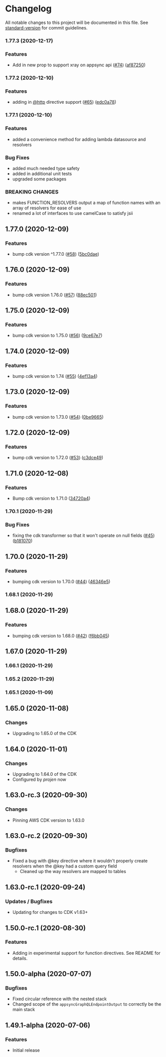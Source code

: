 # Changelog

All notable changes to this project will be documented in this file. See [standard-version](https://github.com/conventional-changelog/standard-version) for commit guidelines.

### 1.77.3 (2020-12-17)


### Features

* Add in new prop to support xray on appsync api ([#74](https://github.com/ken/cdk-appsync-transformer/issues/74)) ([af87250](https://github.com/ken/cdk-appsync-transformer/commit/af872503ff6c67a0bc887bbeb4720a7774d573be))

### 1.77.2 (2020-12-10)


### Features

* adding in [@http](https://github.com/http) directive support ([#65](https://github.com/ken/cdk-appsync-transformer/issues/65)) ([edc0a78](https://github.com/ken/cdk-appsync-transformer/commit/edc0a78c3db5d964eed23323c3b0b33219bd235f))

### 1.77.1 (2020-12-10)


### Features

* added a convenience method for adding lambda datasource and resolvers

### Bug Fixes

* added much needed type safety
* added in additional unit tests
* upgraded some packages

### BREAKING CHANGES

* makes FUNCTION_RESOLVERS output a map of function names with an array of resolvers for ease of use
* renamed a lot of interfaces to use camelCase to satisfy jsii

## 1.77.0 (2020-12-09)


### Features

* bump cdk version ^1.77.0 ([#58](https://github.com/ken/cdk-appsync-transformer/issues/58)) ([5bc0dae](https://github.com/ken/cdk-appsync-transformer/commit/5bc0daea7498dc096391b2d1acfcf8d17a9f5dd3))

## 1.76.0 (2020-12-09)


### Features

* bump cdk version 1.76.0 ([#57](https://github.com/ken/cdk-appsync-transformer/issues/57)) ([88ec501](https://github.com/ken/cdk-appsync-transformer/commit/88ec501a6eac2ff9e03b6a07c5e1a158521b4c62))

## 1.75.0 (2020-12-09)


### Features

* bump cdk version to 1.75.0 ([#56](https://github.com/ken/cdk-appsync-transformer/issues/56)) ([9ce67e7](https://github.com/ken/cdk-appsync-transformer/commit/9ce67e7f390205bf37d8f0b4a30cbf0172faced1))

## 1.74.0 (2020-12-09)


### Features

* bump cdk version to 1.74 ([#55](https://github.com/ken/cdk-appsync-transformer/issues/55)) ([4ef13a4](https://github.com/ken/cdk-appsync-transformer/commit/4ef13a43f69bbcdddf47c71864d64e5d24b6c474))

## 1.73.0 (2020-12-09)


### Features

* bump cdk version to 1.73.0 ([#54](https://github.com/ken/cdk-appsync-transformer/issues/54)) ([0be9665](https://github.com/ken/cdk-appsync-transformer/commit/0be966528b51e86307e2f567e8e661b54e786a47))

## 1.72.0 (2020-12-09)


### Features

* bump cdk version to 1.72.0 ([#53](https://github.com/ken/cdk-appsync-transformer/issues/53)) ([c3dce49](https://github.com/ken/cdk-appsync-transformer/commit/c3dce49b2e1cae50fa05cd73cd3d6ec4dff6e2e8))

## 1.71.0 (2020-12-08)


### Features

* Bump cdk version to 1.71.0 ([34720a4](https://github.com/ken/cdk-appsync-transformer/commit/34720a4dea6314570f734fb674ad93852933305f))

### 1.70.1 (2020-11-29)


### Bug Fixes

* fixing the cdk transformer so that it won't operate on null fields ([#45](https://github.com/ken/cdk-appsync-transformer/issues/45)) ([b181070](https://github.com/ken/cdk-appsync-transformer/commit/b1810709c63da24f0b810b89866bf0c225047d4b))

## 1.70.0 (2020-11-29)


### Features

* bumping cdk version to 1.70.0 ([#44](https://github.com/ken/cdk-appsync-transformer/issues/44)) ([46346e5](https://github.com/ken/cdk-appsync-transformer/commit/46346e5d64c3bcacab4fe6f8c9a34b97f3a15216))

### 1.68.1 (2020-11-29)

## 1.68.0 (2020-11-29)


### Features

* bumping cdk version to 1.68.0 ([#42](https://github.com/ken/cdk-appsync-transformer/issues/42)) ([f6bb045](https://github.com/ken/cdk-appsync-transformer/commit/f6bb0454c796fda107cca1011677c4ea160a3439))

## 1.67.0 (2020-11-29)

### 1.66.1 (2020-11-29)

### 1.65.2 (2020-11-29)

### 1.65.1 (2020-11-09)

## 1.65.0 (2020-11-08)

### Changes

* Upgrading to 1.65.0 of the CDK

## 1.64.0 (2020-11-01)

### Changes

* Upgrading to 1.64.0 of the CDK
* Configured by _projen_ now

## 1.63.0-rc.3 (2020-09-30)

### Changes

* Pinning AWS CDK version to 1.63.0

## 1.63.0-rc.2 (2020-09-30)

### Bugfixes

* Fixed a bug with @key directive where it wouldn't properly create resolvers when the @key had a custom query field
  * Cleaned up the way resolvers are mapped to tables

## 1.63.0-rc.1 (2020-09-24)

### Updates / Bugfixes

* Updating for changes to CDK v1.63+

## 1.50.0-rc.1 (2020-08-30)

### Features

* Adding in experimental support for function directives. See README for details.

## 1.50.0-alpha (2020-07-07)

### Bugfixes

* Fixed circular reference with the nested stack
* Changed scope of the `appsyncGraphQLEndpointOutput` to correctly be the main stack

## 1.49.1-alpha (2020-07-06)

### Features

* Initial release
